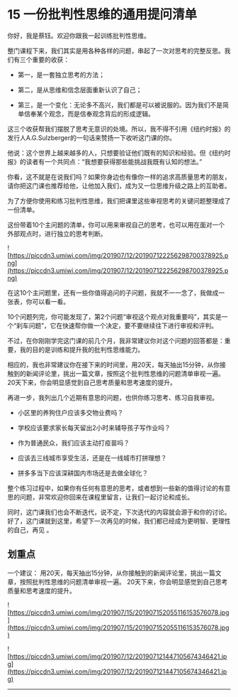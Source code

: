# 15 一份批判性思维的通用提问清单

你好，我是蔡钰。欢迎你跟我一起训练批判性思维。

整门课程下来，我们其实是用各种各样的问题，串起了一次对思考的完整反思。我们有三个重要的收获：

* 第一，是一套独立思考的方法；

* 第二，是从思维和信念层面重新认识了自己；

* 第三，是一个变化：无论多不高兴，我们都是可以被说服的。因为我们不是简单信奉某个观念，而是信奉观念背后的形成逻辑。

这三个收获帮我们摆脱了思考无意识的处境。所以，我不得不引用《纽约时报》的发行人A.G.Sulzberger的一句话来赞扬一下收听这门课的你。

他说：这个世界上越来越多的人，只想要验证他们既有的知识和经验。但《纽约时报》的读者有一个共同点：“我想要获得那些能挑战我既有认知的想法。”

你看，这不就是在说我们吗？如果你身边也有像你一样的追求高质量思考的朋友，请你把这门课也推荐给他，让他加入我们，成为又一位思维升级之路上的互助者。

为了方便你使用和练习批判性思维，我们把课里这些审视思考的关键问题整理成了一份清单。

这份带着10个主问题的清单，你可以用来审视自己的思考，也可以用在面对一个外部观点时，进行独立的思考判断。

![https://piccdn3.umiwi.com/img/201907/12/201907122256298700378925.png](https://piccdn3.umiwi.com/img/201907/12/201907122256298700378925.png)

在这10个主问题里，还有一些你值得追问的子问题，我就不一一念了，我做成一张表，你可以看一看。

10个问题列完，你可能发现了，第2个问题“审视这个观点对我重要吗”，其实是一个“刹车问题”，它在快速帮你做一个决定，要不要继续往下进行审视和评判。

不过，在你刚刚学完这门课的前几个月，我非常建议你对这个问题的回答都是：重要，我的目的是训练和提升我的批判性思维能力。

相应的，我也非常建议你在接下来的时间里，用20天，每天抽出15分钟，从你接触到的新闻评论里，挑出一篇文章，按照这个批判性思维的问题清单审视一遍。20天下来，你会明显感觉到自己思考质量和思考速度的提升。

再进一步，我列出几个近期有意思的问题，也供你练习思考、练习自我审视。

* 小区里的养狗住户应该多交物业费吗？

* 学校应该要求家长每天留出2小时来辅导孩子写作业吗？

* 作为普通民众，我们应该主动打疫苗吗？

* 应该去三线城市享受生活，还是在一线城市打拼理想？

* 拼多多当下应该深耕国内市场还是去做全球化？

整个练习过程中，如果你有任何有意思的思考，或者想到一些新的值得讨论的有意思的问题，非常欢迎你回来在课程里留言，让我们一起讨论和成长。

同时，这门课我们也会不断迭代，说不定，下次迭代的内容就会源于和你的讨论。好了，这门课就到这里，希望下一次再见的时候，我们都已经成为更明智、更理性的自己，再见 。

## 划重点

一个建议：
用20天，每天抽出15分钟，从你接触到的新闻评论里，挑出一篇文章，按照批判性思维的问题清单审视一遍。
20天下来，你会明显感觉到自己思考质量和思考速度的提升。

![https://piccdn3.umiwi.com/img/201907/15/201907152055116153576078.jpg](https://piccdn3.umiwi.com/img/201907/15/201907152055116153576078.jpg)

![https://piccdn3.umiwi.com/img/201907/12/201907121447105674346421.jpg](https://piccdn3.umiwi.com/img/201907/12/201907121447105674346421.jpg)

---
